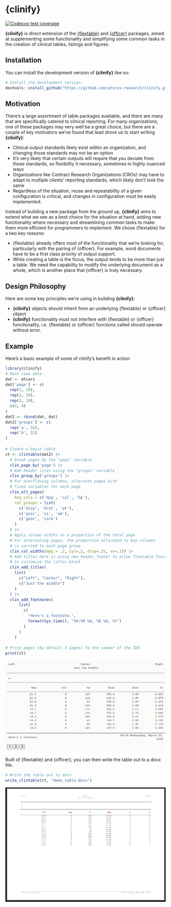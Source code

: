 
<!-- README.md is generated from README.Rmd. Please edit that file -->

# **{clinify}**

<!-- badges: start -->

[![Codecov test
coverage](https://codecov.io/gh/atorus-research/clinify/graph/badge.svg)](https://app.codecov.io/gh/atorus-research/clinify)
<!-- badges: end -->

**{clinify}** is direct extension of the
[{flextable}](https://davidgohel.github.io/flextable/) and
[{officer}](https://davidgohel.github.io/officer/) packages, aimed at
supplementing some functionality and simplifying some common tasks in
the creation of clinical tables, listings and figures.

## Installation

You can install the development version of **{clinify}** like so:

``` r
# Install the development version:
devtools::install_github("https://github.com/atorus-research/clinify.git", ref="development")
```

## Motivation

There’s a large assortment of table packages available, and there are
many that are specifically catered to clinical reporting. For many
organizations, one of these packages may very well be a great choice,
but there are a couple of key motivators we’ve found that lead drove us
to start writing **{clinify}**:

- Clinical output standards likely exist within an organization, and
  changing those standards may not be an option
- It’s very likely that certain outputs will require that you deviate
  from those standards, so flexibility it necessary, sometimes in highly
  nuanced ways
- Organizations like Contract Research Organizations (CROs) may have to
  adapt to multiple clients’ reporting standards, which likely don’t
  look the same
- Regardless of the situation, reuse and repeatability of a given
  configuration is critical, and changes in configuration must be easily
  implemented.

Instead of building a new package from the ground up, **{clinify}** aims
to extend what we see as a best choice for the situation at hand, adding
new functionality where necessary and streamlining common tasks to make
them more efficient for programmers to implement. We chose {flextable}
for a two key reasons:

- {flextable} already offers most of the functionality that we’re
  looking for, particularly with the pairing of {officer}. For example,
  word documents have to be a first class priority of output support.
- While creating a table is the focus, the output tends to be more than
  just a table. We need the capability to modify the underlying document
  as a whole, which is another place that {officer} is truly necessary.

## Design Philosophy

Here are some key principles we’re using in building **{clinify}**:

- **{clinify}** objects should inherit from an underlying {flextable} or
  {officer} object
- **{clinify}** functionality must not interfere with {flextable} or
  {officer} functionality, i.e. {flextable} or {officer} functions
  called should operate without error.

## Example

Here’s a basic example of some of clinify’s benefit in action

``` r
library(clinify)
# Mock some data
dat <- mtcars
dat['page'] <- c(
  rep(1, 10),
  rep(2, 10),
  rep(3, 10),
  c(4, 4)
)
dat2 <- rbind(dat, dat)
dat2['groups'] <- c(
  rep('a', 32),
  rep('b', 32)
)

# Create a basic table
ct <- clintable(dat2) |> 
  # Break pages by the "page" variable
  clin_page_by('page') |> 
  # Add header lines using the "groups" variable
  clin_group_by('groups') |> 
  # For overflowing columns, alternate pages with 
  # fixed variables for each page
  clin_alt_pages(
    key_cols = c('mpg', 'cyl', 'hp'),
    col_groups = list(
      c('disp', 'drat', 'wt'),
      c('qsec', 'vs', 'am'),
      c('gear', 'carb')
    ) 
  ) |> 
  # Apply column widths as a proportion of the total page
  # For alternating pages, the proportion allocated to key columns
  # is carried to each page group
  clin_col_widths(mpg = .2, cyl=.2, disp=.15, vs=.15) |>
  # Add titles here is using new_header_footer to allow flextable functions
  # to customize the titles block
  clin_add_titles(
    list(
      c("Left", "Center", "Right"),
      c("Just the middle")
    )
  ) |> 
  clin_add_footnotes(
      list(
        c(
          "Here's a footnote.", 
          format(Sys.time(), "%H:%M %A, %B %d, %Y")
        )
      )
    )  

# Print pages (by default 3 pages) to the viewer of the IDE
print(ct)
```

<p align="center">
<img src="man/figures/print.gif" width="800px">
</p>

Built of {flextable} and {officer}, you can then write the table out to
a docx file.

``` r
# Write the table out to docx
write_clintable(ct, "demo_table.docx")
```

<p align="center">
<img src="vignettes/table.png" width="800px">
</p>
